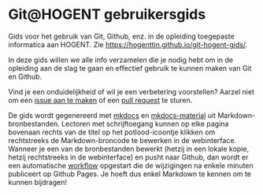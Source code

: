 # Git@HOGENT gebruikersgids

Gids voor het gebruik van Git, Github, enz. in de opleiding toegepaste informatica aan HOGENT. Zie <https://hogenttin.github.io/git-hogent-gids/>.

In deze gids willen we alle info verzamelen die je nodig hebt om in de opleiding aan de slag te gaan en effectief gebruik te kunnen maken van Git en Github.

Vind je een onduidelijkheid of wil je een verbetering voorstellen? Aarzel niet om een [issue aan te maken](https://github.com/HoGentTIN/git-hogent-gids/issues) of een [pull request](https://github.com/HoGentTIN/git-hogent-gids/pulls) te sturen.

De gids wordt gegenereerd met [mkdocs](https://www.mkdocs.org/) en [mkdocs-material](https://squidfunk.github.io/mkdocs-material/) uit Markdown-bronbestanden. Lectoren met schrijftoegang kunnen op elke pagina bovenaan rechts van de titel op het potlood-icoontje klikken om rechtstreeks de Markdown-broncode te bewerken in de webinterface. Wanneer je een van de bronbestanden bewerkt (hetzij in een lokale kopie, hetzij rechtstreeks in de webinterface) en pusht naar Github, dan wordt er een automatische [workflow](https://github.com/HoGentTIN/git-hogent-gids/blob/main/.github/workflows/publish.yml) opgestart die de wijzigingen na enkele minuten publiceert op Github Pages. Je hoeft dus enkel Markdown te kennen om te kunnen bijdragen!
